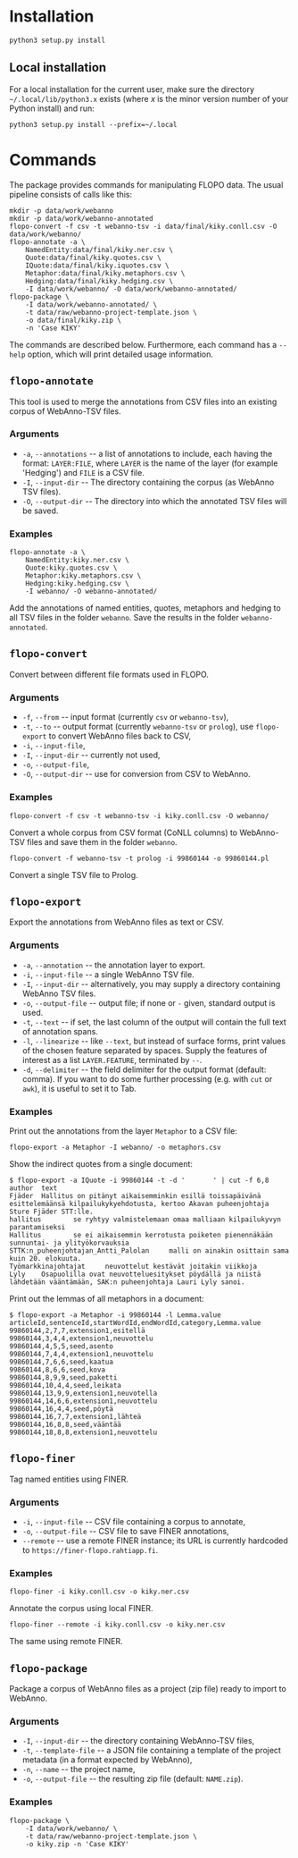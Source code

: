 # Installation

```
python3 setup.py install
```

## Local installation

For a local installation for the current user, make sure the directory
`~/.local/lib/python3.x` exists (where *x* is the minor version number of your
Python install) and run:

```
python3 setup.py install --prefix=~/.local
```

# Commands

The package provides commands for manipulating FLOPO data. The usual pipeline
consists of calls like this:
```
mkdir -p data/work/webanno
mkdir -p data/work/webanno-annotated
flopo-convert -f csv -t webanno-tsv -i data/final/kiky.conll.csv -O data/work/webanno/
flopo-annotate -a \
	NamedEntity:data/final/kiky.ner.csv \
	Quote:data/final/kiky.quotes.csv \
	IQuote:data/final/kiky.iquotes.csv \
	Metaphor:data/final/kiky.metaphors.csv \
	Hedging:data/final/kiky.hedging.csv \
	-I data/work/webanno/ -O data/work/webanno-annotated/
flopo-package \
	-I data/work/webanno-annotated/ \
	-t data/raw/webanno-project-template.json \
	-o data/final/kiky.zip \
	-n 'Case KIKY'
```

The commands are described below. Furthermore, each command has a `--help`
option, which will print detailed usage information.

## `flopo-annotate`

This tool is used to merge the annotations from CSV files into an existing
corpus of WebAnno-TSV files.

### Arguments

- `-a`, `--annotations` -- a list of annotations to include, each having the
  format: `LAYER:FILE`, where `LAYER` is the name of the layer (for example
  'Hedging') and `FILE` is a CSV file.
- `-I`, `--input-dir` -- The directory containing the corpus (as WebAnno TSV
  files).
- `-O`, `--output-dir` -- The directory into which the annotated TSV files will
  be saved.

### Examples

```
flopo-annotate -a \
	NamedEntity:kiky.ner.csv \
	Quote:kiky.quotes.csv \
	Metaphor:kiky.metaphors.csv \
	Hedging:kiky.hedging.csv \
	-I webanno/ -O webanno-annotated/
```

Add the annotations of named entities, quotes, metaphors and hedging to all TSV
files in the folder `webanno`. Save the results in the folder
`webanno-annotated`.

## `flopo-convert`

Convert between different file formats used in FLOPO.

### Arguments

- `-f`, `--from` -- input format (currently `csv` or `webanno-tsv`),
- `-t`, `--to` -- output format (currently `webanno-tsv` or `prolog`), use
  `flopo-export` to convert WebAnno files back to CSV,
- `-i`, `--input-file`,
- `-I`, `--input-dir` -- currently not used,
- `-o`, `--output-file`,
- `-O`, `--output-dir` -- use for conversion from CSV to WebAnno.

### Examples

```
flopo-convert -f csv -t webanno-tsv -i kiky.conll.csv -O webanno/
```

Convert a whole corpus from CSV format (CoNLL columns) to WebAnno-TSV files and
save them in the folder `webanno`.

```
flopo-convert -f webanno-tsv -t prolog -i 99860144 -o 99860144.pl
```

Convert a single TSV file to Prolog.

## `flopo-export`

Export the annotations from WebAnno files as text or CSV.

### Arguments

- `-a`, `--annotation` -- the annotation layer to export.
- `-i`, `--input-file` -- a single WebAnno TSV file.
- `-I`, `--input-dir` -- alternatively, you may supply a directory containing
  WebAnno TSV files.
- `-o`, `--output-file` -- output file; if none or `-` given, standard output
  is used.
- `-t`, `--text` -- if set, the last column of the output will contain the full
  text of annotation spans.
- `-l`, `--linearize` -- like `--text`, but instead of surface forms, print
  values of the chosen feature separated by spaces. Supply the features of
  interest as a list `LAYER.FEATURE`, terminated by `--`.
- `-d`, `--delimiter` -- the field delimiter for the output format (default:
  comma). If you want to do some further processing (e.g. with `cut` or `awk`),
  it is useful to set it to Tab.

### Examples


Print out the annotations from the layer `Metaphor` to a CSV file:

```
flopo-export -a Metaphor -I webanno/ -o metaphors.csv
```

Show the indirect quotes from a single document:

```
$ flopo-export -a IQuote -i 99860144 -t -d '       ' | cut -f 6,8
author  text
Fjäder  Hallitus on pitänyt aikaisemminkin esillä toissapäivänä esittelemäänsä kilpailukykyehdotusta, kertoo Akavan puheenjohtaja Sture Fjäder STT:lle.
hallitus        se ryhtyy valmistelemaan omaa malliaan kilpailukyvyn parantamiseksi
Hallitus        se ei aikaisemmin kerrotusta poiketen pienennäkään sunnuntai- ja ylityökorvauksia
STTK:n_puheenjohtajan_Antti_Palolan     malli on ainakin osittain sama kuin 20. elokuuta.
Työmarkkinajohtajat     neuvottelut kestävät joitakin viikkoja
Lyly    Osapuolilla ovat neuvotteluesitykset pöydällä ja niistä lähdetään vääntämään, SAK:n puheenjohtaja Lauri Lyly sanoi.
```

Print out the lemmas of all metaphors in a document:

```
$ flopo-export -a Metaphor -i 99860144 -l Lemma.value
articleId,sentenceId,startWordId,endWordId,category,Lemma.value
99860144,2,7,7,extension1,esitellä
99860144,3,4,4,extension1,neuvottelu
99860144,4,5,5,seed,asento
99860144,7,4,4,extension1,neuvottelu
99860144,7,6,6,seed,kaatua
99860144,8,6,6,seed,kova
99860144,8,9,9,seed,paketti
99860144,10,4,4,seed,leikata
99860144,13,9,9,extension1,neuvotella
99860144,14,6,6,extension1,neuvottelu
99860144,16,4,4,seed,pöytä
99860144,16,7,7,extension1,lähteä
99860144,16,8,8,seed,vääntää
99860144,18,8,8,extension1,neuvottelu
```

## `flopo-finer`

Tag named entities using FINER.

### Arguments

- `-i`, `--input-file` -- CSV file containing a corpus to annotate,
- `-o`, `--output-file` -- CSV file to save FINER annotations,
- `--remote` -- use a remote FINER instance; its URL is currently hardcoded to
  `https://finer-flopo.rahtiapp.fi`.

### Examples

```
flopo-finer -i kiky.conll.csv -o kiky.ner.csv
```

Annotate the corpus using local FINER.

```
flopo-finer --remote -i kiky.conll.csv -o kiky.ner.csv
```

The same using remote FINER.

## `flopo-package`

Package a corpus of WebAnno files as a project (zip file) ready to import to
WebAnno.

### Arguments

- `-I`, `--input-dir` -- the directory containing WebAnno-TSV files,
- `-t`, `--template-file` -- a JSON file containing a template of the project
  metadata (in a format expected by WebAnno),
- `-n`, `--name` -- the project name,
- `-o`, `--output-file` -- the resulting zip file (default: `NAME.zip`).

### Examples

```
flopo-package \
	-I data/work/webanno/ \
	-t data/raw/webanno-project-template.json \
	-o kiky.zip -n 'Case KIKY'
```

